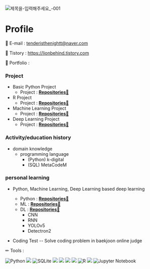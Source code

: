 <!-- add banner plz -->

![제목을-입력해주세요_-001](https://user-images.githubusercontent.com/120777172/211760197-2a6618fb-26f2-4352-b399-605a94271bf2.png)


# Profile

📌 E-mail : tenderisthenightt@naver.com

📌 Tistory : https://lionbehind.tistory.com

📰 Portfolio :

### Project
- Basic Python Project
    - Project : **[Repositories📕](https://github.com/tenderisthenightt/Python-1st-project)**
- R Project
    - Project  : **[Repositories📙](https://github.com/tenderisthenightt/R-2nd-project)**
- Machine Learning Project
    - Project  : **[Repositories📒](https://github.com/tenderisthenightt/MachineLearning-3rd-project)**
- Deep Learning Project 
    - Project  : **[Repositories📗](https://github.com/tenderisthenightt/DeepLearning-4th-project)**

### Activity/education history
- domain knowledge
    - programming language
        - (Python) k-digital
        - (SQL) MetaCodeM

### personal learning

- Python, Machine Learning, Deep Learning based deep learning
    - Python : **[Repositories📘](https://github.com/tenderisthenightt/Learning_Python.git)**
    - ML : **[Repositories📘](https://github.com/tenderisthenightt/Learning_ML.git)**
    - DL : **[Repositories📘](https://github.com/tenderisthenightt/Learning_DL.git)**
        - CNN
        - RNN
        - YOLOv5
        - Detectron2

- Coding Test
-- Solve coding problem in baekjoon online judge
    
    
 ✏ Tools :

![Python](https://img.shields.io/badge/-Python-3178C6?style=flat-square&logo=Python&logoColor=white)
     <img src="http://img.shields.io/badge/Oracle-F80000?style=round&logo=Oracle&logoColor=white" />
    ![SQLite](https://img.shields.io/badge/-sqlite-%2307405e.svg?style=flat-square&logo=sqlite&logoColor=white)
  <img src="http://img.shields.io/badge/PyCharm-000000?style=round&logo=PyCharm&logoColor=white" />
  <img src="http://img.shields.io/badge/VisualStudioCode-007ACC?style=round&logo=VSCode&logoColor=white" />
  <img src="http://img.shields.io/badge/Atom-66595C?style=round&logo=Atom&logoColor=white" />
    <img src="http://img.shields.io/badge/Anaconda-44A833?style=round&logo=Anaconda&logoColor=white" />
    ![R](https://img.shields.io/badge/-R-A8B9CC?style=flat-square&logo=R&logoColor=black)
    <img src="https://img.shields.io/badge/Google Colab-F9AB00?style=flat-square&logo=Google Colab&logoColor=white"/>
![Jupyter Notebook](https://img.shields.io/badge/-jupyter-%23FA0F00.svg?flat-square&logo=jupyter&logoColor=white)


